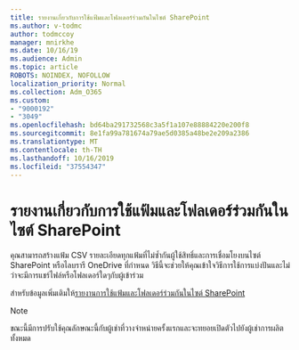```yaml
---
title: รายงานเกี่ยวกับการใช้แฟ้มและโฟลเดอร์ร่วมกันในไซต์ SharePoint
ms.author: v-todmc
author: todmccoy
manager: mnirkhe
ms.date: 10/16/19
ms.audience: Admin
ms.topic: article
ROBOTS: NOINDEX, NOFOLLOW
localization_priority: Normal
ms.collection: Adm_O365
ms.custom:
- "9000192"
- "3049"
ms.openlocfilehash: bd64ba291732568c3a5f1a107e88884220e200f8
ms.sourcegitcommit: 8e1fa99a781674a79ae5d0385a48be2e209a2386
ms.translationtype: MT
ms.contentlocale: th-TH
ms.lasthandoff: 10/16/2019
ms.locfileid: "37554347"
---
```

# <a name="report-on-file-and-folder-sharing-in-a-sharepoint-site"></a>รายงานเกี่ยวกับการใช้แฟ้มและโฟลเดอร์ร่วมกันในไซต์ SharePoint

คุณสามารถสร้างแฟ้ม CSV รายละเอียดทุกแฟ้มที่ไม่ซ้ำกันผู้ใช้สิทธิ์และการเชื่อมโยงบนไซต์ SharePoint หรือไลบรารี OneDrive ที่กำหนด วิธีนี้จะช่วยให้คุณเข้าใจวิธีการใช้การแบ่งปันและไม่ว่าจะมีการแชร์ไฟล์หรือโฟลเดอร์ใดๆกับผู้เข้าร่วม

สำหรับข้อมูลเพิ่มเติมให้[รายงานการใช้แฟ้มและโฟลเดอร์ร่วมกันในไซต์ SharePoint](https://docs.microsoft.com/en-us/sharepoint/sharing-reports)

> [!NOTE]
> ขณะนี้มีการปรับใช้คุณลักษณะนี้กับผู้เช่าที่วางจำหน่ายครั้งแรกและจะทยอยเปิดตัวไปยังผู้เช่าการผลิตทั้งหมด